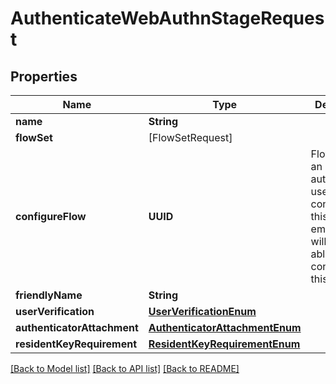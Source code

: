 # AuthenticateWebAuthnStageRequest

## Properties
Name | Type | Description | Notes
------------ | ------------- | ------------- | -------------
**name** | **String** |  | 
**flowSet** | [FlowSetRequest] |  | [optional] 
**configureFlow** | **UUID** | Flow used by an authenticated user to configure this Stage. If empty, user will not be able to configure this stage. | [optional] 
**friendlyName** | **String** |  | [optional] 
**userVerification** | [**UserVerificationEnum**](UserVerificationEnum.md) |  | [optional] 
**authenticatorAttachment** | [**AuthenticatorAttachmentEnum**](AuthenticatorAttachmentEnum.md) |  | [optional] 
**residentKeyRequirement** | [**ResidentKeyRequirementEnum**](ResidentKeyRequirementEnum.md) |  | [optional] 

[[Back to Model list]](../README.md#documentation-for-models) [[Back to API list]](../README.md#documentation-for-api-endpoints) [[Back to README]](../README.md)


